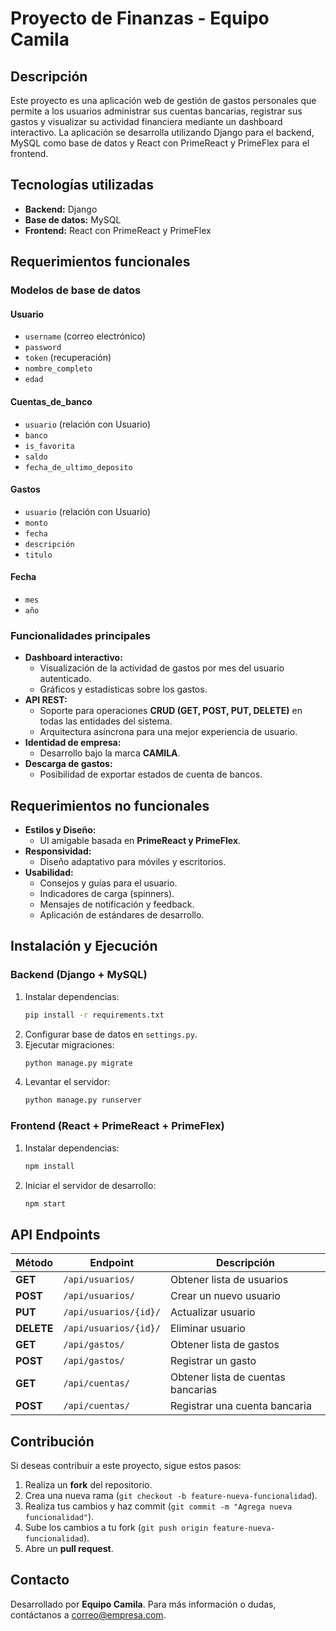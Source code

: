 # Proyecto de Finanzas - Equipo Camila

## Descripción
Este proyecto es una aplicación web de gestión de gastos personales que permite a los usuarios administrar sus cuentas bancarias, registrar sus gastos y visualizar su actividad financiera mediante un dashboard interactivo. La aplicación se desarrolla utilizando Django para el backend, MySQL como base de datos y React con PrimeReact y PrimeFlex para el frontend.

## Tecnologías utilizadas
- **Backend:** Django
- **Base de datos:** MySQL
- **Frontend:** React con PrimeReact y PrimeFlex

## Requerimientos funcionales

### Modelos de base de datos
#### Usuario
- `username` (correo electrónico)
- `password`
- `token` (recuperación)
- `nombre_completo`
- `edad`

#### Cuentas_de_banco
- `usuario` (relación con Usuario)
- `banco`
- `is_favorita`
- `saldo`
- `fecha_de_ultimo_deposito`

#### Gastos
- `usuario` (relación con Usuario)
- `monto`
- `fecha`
- `descripción`
- `titulo`

#### Fecha
- `mes`
- `año`

### Funcionalidades principales
- **Dashboard interactivo:**
  - Visualización de la actividad de gastos por mes del usuario autenticado.
  - Gráficos y estadísticas sobre los gastos.
- **API REST:**
  - Soporte para operaciones **CRUD (GET, POST, PUT, DELETE)** en todas las entidades del sistema.
  - Arquitectura asíncrona para una mejor experiencia de usuario.
- **Identidad de empresa:**
  - Desarrollo bajo la marca **CAMILA**.
- **Descarga de gastos:**
  - Posibilidad de exportar estados de cuenta de bancos.

## Requerimientos no funcionales

- **Estilos y Diseño:**
  - UI amigable basada en **PrimeReact y PrimeFlex**.
- **Responsividad:**
  - Diseño adaptativo para móviles y escritorios.
- **Usabilidad:**
  - Consejos y guías para el usuario.
  - Indicadores de carga (spinners).
  - Mensajes de notificación y feedback.
  - Aplicación de estándares de desarrollo.

## Instalación y Ejecución
### Backend (Django + MySQL)
1. Instalar dependencias:
   ```bash
   pip install -r requirements.txt
   ```
2. Configurar base de datos en `settings.py`.
3. Ejecutar migraciones:
   ```bash
   python manage.py migrate
   ```
4. Levantar el servidor:
   ```bash
   python manage.py runserver
   ```

### Frontend (React + PrimeReact + PrimeFlex)
1. Instalar dependencias:
   ```bash
   npm install
   ```
2. Iniciar el servidor de desarrollo:
   ```bash
   npm start
   ```

## API Endpoints
| Método | Endpoint | Descripción |
|---------|----------|-------------|
| **GET** | `/api/usuarios/` | Obtener lista de usuarios |
| **POST** | `/api/usuarios/` | Crear un nuevo usuario |
| **PUT** | `/api/usuarios/{id}/` | Actualizar usuario |
| **DELETE** | `/api/usuarios/{id}/` | Eliminar usuario |
| **GET** | `/api/gastos/` | Obtener lista de gastos |
| **POST** | `/api/gastos/` | Registrar un gasto |
| **GET** | `/api/cuentas/` | Obtener lista de cuentas bancarias |
| **POST** | `/api/cuentas/` | Registrar una cuenta bancaria |

## Contribución
Si deseas contribuir a este proyecto, sigue estos pasos:
1. Realiza un **fork** del repositorio.
2. Crea una nueva rama (`git checkout -b feature-nueva-funcionalidad`).
3. Realiza tus cambios y haz commit (`git commit -m "Agrega nueva funcionalidad"`).
4. Sube los cambios a tu fork (`git push origin feature-nueva-funcionalidad`).
5. Abre un **pull request**.

## Contacto
Desarrollado por **Equipo Camila**. Para más información o dudas, contáctanos a [correo@empresa.com](mailto:correo@empresa.com).
